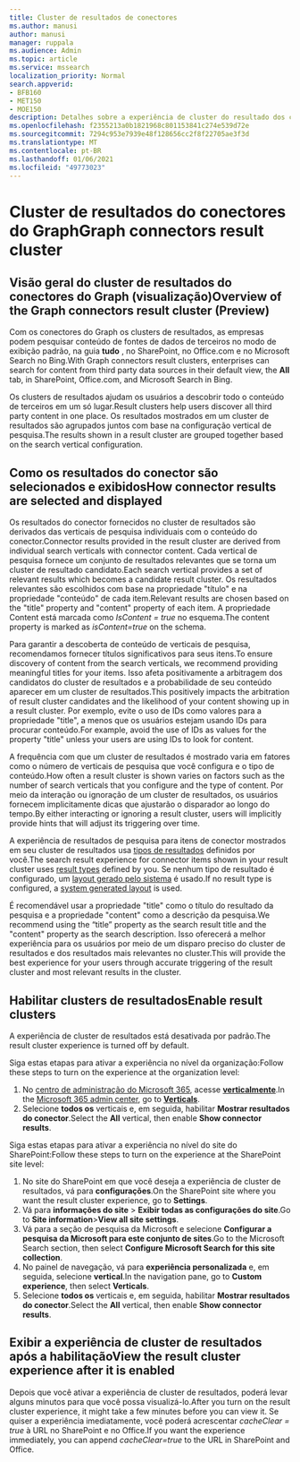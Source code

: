 ```yaml
---
title: Cluster de resultados de conectores
ms.author: manusi
author: manusi
manager: ruppala
ms.audience: Admin
ms.topic: article
ms.service: mssearch
localization_priority: Normal
search.appverid:
- BFB160
- MET150
- MOE150
description: Detalhes sobre a experiência de cluster do resultado dos conectores
ms.openlocfilehash: f2355213a0b1821968c801153841c274e539d72e
ms.sourcegitcommit: 7294c953e7939e48f128656cc2f8f22705ae3f3d
ms.translationtype: MT
ms.contentlocale: pt-BR
ms.lasthandoff: 01/06/2021
ms.locfileid: "49773023"
---
```

# <a name="graph-connectors-result-cluster"></a><span data-ttu-id="ea097-103">Cluster de resultados do conectores do Graph</span><span class="sxs-lookup"><span data-stu-id="ea097-103">Graph connectors result cluster</span></span>

## <a name="overview-of-the-graph-connectors-result-cluster-preview"></a><span data-ttu-id="ea097-104">Visão geral do cluster de resultados do conectores do Graph (visualização)</span><span class="sxs-lookup"><span data-stu-id="ea097-104">Overview of the Graph connectors result cluster (Preview)</span></span>  

<span data-ttu-id="ea097-105">Com os conectores do Graph os clusters de resultados, as empresas podem pesquisar conteúdo de fontes de dados de terceiros no modo de exibição padrão, na guia **tudo** , no SharePoint, no Office.com e no Microsoft Search no Bing.</span><span class="sxs-lookup"><span data-stu-id="ea097-105">With Graph connectors result clusters, enterprises can search for content from third party data sources in their default view, the **All** tab, in SharePoint, Office.com, and Microsoft Search in Bing.</span></span>

<span data-ttu-id="ea097-106">Os clusters de resultados ajudam os usuários a descobrir todo o conteúdo de terceiros em um só lugar.</span><span class="sxs-lookup"><span data-stu-id="ea097-106">Result clusters help users discover all third party content in one place.</span></span> <span data-ttu-id="ea097-107">Os resultados mostrados em um cluster de resultados são agrupados juntos com base na configuração vertical de pesquisa.</span><span class="sxs-lookup"><span data-stu-id="ea097-107">The results shown in a result cluster are grouped together based on the search vertical configuration.</span></span>

## <a name="how-connector-results-are-selected-and-displayed"></a><span data-ttu-id="ea097-108">Como os resultados do conector são selecionados e exibidos</span><span class="sxs-lookup"><span data-stu-id="ea097-108">How connector results are selected and displayed</span></span>

<span data-ttu-id="ea097-109">Os resultados do conector fornecidos no cluster de resultados são derivados das verticais de pesquisa individuais com o conteúdo do conector.</span><span class="sxs-lookup"><span data-stu-id="ea097-109">Connector results provided in the result cluster are derived from individual search verticals with connector content.</span></span> <span data-ttu-id="ea097-110">Cada vertical de pesquisa fornece um conjunto de resultados relevantes que se torna um cluster de resultado candidato.</span><span class="sxs-lookup"><span data-stu-id="ea097-110">Each search vertical provides a set of relevant results which becomes a candidate result cluster.</span></span> <span data-ttu-id="ea097-111">Os resultados relevantes são escolhidos com base na propriedade "título" e na propriedade "conteúdo" de cada item.</span><span class="sxs-lookup"><span data-stu-id="ea097-111">Relevant results are chosen based on the "title" property and "content" property of each item.</span></span> <span data-ttu-id="ea097-112">A propriedade Content está marcada como *IsContent = true* no esquema.</span><span class="sxs-lookup"><span data-stu-id="ea097-112">The content property is marked as *isContent=true* on the schema.</span></span>

<span data-ttu-id="ea097-113">Para garantir a descoberta de conteúdo de verticais de pesquisa, recomendamos fornecer títulos significativos para seus itens.</span><span class="sxs-lookup"><span data-stu-id="ea097-113">To ensure discovery of content from the search verticals, we recommend providing meaningful titles for your items.</span></span> <span data-ttu-id="ea097-114">Isso afeta positivamente a arbitragem dos candidatos do cluster de resultados e a probabilidade de seu conteúdo aparecer em um cluster de resultados.</span><span class="sxs-lookup"><span data-stu-id="ea097-114">This positively impacts the arbitration of result cluster candidates and the likelihood of your content showing up in a result cluster.</span></span> <span data-ttu-id="ea097-115">Por exemplo, evite o uso de IDs como valores para a propriedade "title", a menos que os usuários estejam usando IDs para procurar conteúdo.</span><span class="sxs-lookup"><span data-stu-id="ea097-115">For example, avoid the use of IDs as values for the property "title" unless your users are using IDs to look for content.</span></span>

<span data-ttu-id="ea097-116">A frequência com que um cluster de resultados é mostrado varia em fatores como o número de verticais de pesquisa que você configura e o tipo de conteúdo.</span><span class="sxs-lookup"><span data-stu-id="ea097-116">How often a result cluster is shown varies on factors such as the number of search verticals that you configure and the type of content.</span></span> <span data-ttu-id="ea097-117">Por meio da interação ou ignoração de um cluster de resultados, os usuários fornecem implicitamente dicas que ajustarão o disparador ao longo do tempo.</span><span class="sxs-lookup"><span data-stu-id="ea097-117">By either interacting or ignoring a result cluster, users will implicitly provide hints that will adjust its triggering over time.</span></span>

<span data-ttu-id="ea097-118">A experiência de resultados de pesquisa para itens de conector mostrados em seu cluster de resultados usa [tipos de resultados](https://docs.microsoft.com/microsoftsearch/customize-search-page#create-your-own-result-type) definidos por você.</span><span class="sxs-lookup"><span data-stu-id="ea097-118">The search result experience for connector items shown in your result cluster uses [result types](https://docs.microsoft.com/microsoftsearch/customize-search-page#create-your-own-result-type) defined by you.</span></span> <span data-ttu-id="ea097-119">Se nenhum tipo de resultado é configurado, um [layout gerado pelo sistema](https://docs.microsoft.com/microsoftsearch/customize-search-page#default-search-result-layout) é usado.</span><span class="sxs-lookup"><span data-stu-id="ea097-119">If no result type is configured, a [system generated layout](https://docs.microsoft.com/microsoftsearch/customize-search-page#default-search-result-layout) is used.</span></span> 

<span data-ttu-id="ea097-120">É recomendável usar a propriedade "title" como o título do resultado da pesquisa e a propriedade "content" como a descrição da pesquisa.</span><span class="sxs-lookup"><span data-stu-id="ea097-120">We recommend using the “title” property as the search result title and the "content" property as the search description.</span></span> <span data-ttu-id="ea097-121">Isso oferecerá a melhor experiência para os usuários por meio de um disparo preciso do cluster de resultados e dos resultados mais relevantes no cluster.</span><span class="sxs-lookup"><span data-stu-id="ea097-121">This will provide the best experience for your users through accurate triggering of the result cluster and most relevant results in the cluster.</span></span> 

## <a name="enable-result-clusters"></a><span data-ttu-id="ea097-122">Habilitar clusters de resultados</span><span class="sxs-lookup"><span data-stu-id="ea097-122">Enable result clusters</span></span>
  
<span data-ttu-id="ea097-123">A experiência de cluster de resultados está desativada por padrão.</span><span class="sxs-lookup"><span data-stu-id="ea097-123">The result cluster experience is turned off by default.</span></span>  

<span data-ttu-id="ea097-124">Siga estas etapas para ativar a experiência no nível da organização:</span><span class="sxs-lookup"><span data-stu-id="ea097-124">Follow these steps to turn on the experience at the organization level:</span></span>

1. <span data-ttu-id="ea097-125">No [centro de administração do Microsoft 365](https://admin.microsoft.com), acesse [**verticalmente**](https://admin.microsoft.com/Adminportal/Home#/MicrosoftSearch/verticals).</span><span class="sxs-lookup"><span data-stu-id="ea097-125">In the [Microsoft 365 admin center](https://admin.microsoft.com), go to [**Verticals**](https://admin.microsoft.com/Adminportal/Home#/MicrosoftSearch/verticals).</span></span>
2. <span data-ttu-id="ea097-126">Selecione **todos os** verticais e, em seguida, habilitar **Mostrar resultados do conector**.</span><span class="sxs-lookup"><span data-stu-id="ea097-126">Select  the **All** vertical, then enable **Show connector results**.</span></span> 


<span data-ttu-id="ea097-127">Siga estas etapas para ativar a experiência no nível do site do SharePoint:</span><span class="sxs-lookup"><span data-stu-id="ea097-127">Follow these steps to turn on the experience at the SharePoint site level:</span></span>

1. <span data-ttu-id="ea097-128">No site do SharePoint em que você deseja a experiência de cluster de resultados, vá para **configurações**.</span><span class="sxs-lookup"><span data-stu-id="ea097-128">On the SharePoint site where you want the result cluster experience, go to **Settings**.</span></span>
2. <span data-ttu-id="ea097-129">Vá para **informações do site** > **Exibir todas as configurações do site**.</span><span class="sxs-lookup"><span data-stu-id="ea097-129">Go to **Site information**>**View all site settings**.</span></span>
3. <span data-ttu-id="ea097-130">Vá para a seção de pesquisa da Microsoft e selecione **Configurar a pesquisa da Microsoft para este conjunto de sites**.</span><span class="sxs-lookup"><span data-stu-id="ea097-130">Go to the Microsoft Search section, then select **Configure Microsoft Search for this site collection**.</span></span>
4. <span data-ttu-id="ea097-131">No painel de navegação, vá para **experiência personalizada** e, em seguida, selecione **vertical**.</span><span class="sxs-lookup"><span data-stu-id="ea097-131">In the navigation pane, go to **Custom experience**, then select **Verticals**.</span></span>
5. <span data-ttu-id="ea097-132">Selecione **todos os** verticais e, em seguida, habilitar **Mostrar resultados do conector**.</span><span class="sxs-lookup"><span data-stu-id="ea097-132">Select the **All** vertical, then enable **Show connector results**.</span></span>

## <a name="view-the-result-cluster-experience-after-it-is-enabled"></a><span data-ttu-id="ea097-133">Exibir a experiência de cluster de resultados após a habilitação</span><span class="sxs-lookup"><span data-stu-id="ea097-133">View the result cluster experience after it is enabled</span></span>

<span data-ttu-id="ea097-134">Depois que você ativar a experiência de cluster de resultados, poderá levar alguns minutos para que você possa visualizá-lo.</span><span class="sxs-lookup"><span data-stu-id="ea097-134">After you turn on the result cluster experience, it might take a few minutes before you can view it.</span></span> <span data-ttu-id="ea097-135">Se quiser a experiência imediatamente, você poderá acrescentar *cacheClear = true* à URL no SharePoint e no Office.</span><span class="sxs-lookup"><span data-stu-id="ea097-135">If you want the experience immediately, you can append *cacheClear=true* to the URL in SharePoint and Office.</span></span>
